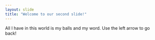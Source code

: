```yaml
---
layout: slide
title: "Welcome to our second slide!"
---
```

All I have in this world is my balls and my word.
Use the left arrow to go back!
